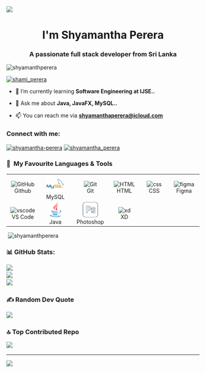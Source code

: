 <p align="left">
  <img src="https://capsule-render.vercel.app/api?type=waving&color=gradient&text=Hello!&height=100&section=header"/>
</p>
<h1 align="center">I'm Shyamantha Perera</h1>
<h3 align="center">A passionate full stack developer from Sri Lanka</h3>

<p align="left"> <img src="https://komarev.com/ghpvc/?username=shyamanthperera&label=Profile%20views&color=0e75b6&style=flat" alt="shyamanthperera" /> </p>

<!--<p align="left"> <a href="https://github.com/ryo-ma/github-profile-trophy"><img src="https://github-profile-trophy.vercel.app/?username=ShyamanthPerera" alt="shyamanthperera" /></a> </p>-->

<p align="left"> <a href="https://twitter.com/shami_perera" target="blank"><img src="https://img.shields.io/twitter/follow/shami_perera?logo=twitter&style=for-the-badge" alt="shami_perera" /></a> </p>

- 🌱 I’m currently learning **Software Engineering at IJSE..**

- 💬 Ask me about **Java, JavaFX, MySQL..**

- 📫 You can reach me via **shyamanthaperera@icloud.com**

<h3 align="left">Connect with me:</h3>
<p align="left">
<!--<a href="https://twitter.com/shami_perera" target="blank"><img align="center" src="https://raw.githubusercontent.com/rahuldkjain/github-profile-readme-generator/master/src/images/icons/Social/twitter.svg" alt="shami_perera" height="30" width="40" /></a>-->
<a href="https://linkedin.com/in/shyamantha perera" target="blank"><img align="center" src="https://raw.githubusercontent.com/rahuldkjain/github-profile-readme-generator/master/src/images/icons/Social/linked-in-alt.svg" alt="shyamantha-perera" height="30" width="40" /></a>
<a href="https://instagram.com/shyamantha_perera" target="blank"><img align="center" src="https://raw.githubusercontent.com/rahuldkjain/github-profile-readme-generator/master/src/images/icons/Social/instagram.svg" alt="shyamantha_perera" height="30" width="40" /></a>
</p>

<h3> 🚀 &nbsp;My Favourite Languages & Tools</h3>
<p align="left">

  <table>
  <tr>
       <td align="center" width="96">
        <img src="https://techstack-generator.vercel.app/github-icon.svg" width="65" height="65" alt="GitHub" />
      <br>Github
    </td>
     <td align="center" width="96">
<img src="https://raw.githubusercontent.com/devicons/devicon/master/icons/mysql/mysql-original-wordmark.svg" alt="mysql" width="45" height="45" />
      <br>MySQL
    </td>
    <td align="center" width="96">
        <img src="https://skillicons.dev/icons?i=git" width="48" height="48" alt="Git" />
      <br>Git
    </td>
    <td align="center"  width="96">
        <img src="https://skillicons.dev/icons?i=html" width="48" height="48" alt="HTML" />
      <br>HTML
    </td>
    <td align="center" width="96">
        <img src="https://skillicons.dev/icons?i=css" width="48" height="48" alt="css" />
      <br>CSS
      </td>
   <td align="center" width="96">
<img src="https://cdn.jsdelivr.net/gh/devicons/devicon/icons/figma/figma-original.svg" alt="figma" width="45" height="45"/>   
      <br>Figma
      </td>
  
   <tr>
      </td>
        <td align="center" width="96">
<img src="https://cdn.jsdelivr.net/gh/devicons/devicon/icons/vscode/vscode-original.svg" alt="vscode" width="45" height="45"/>
      <br>VS Code
    </td>
    <td align="center" width="96">
<img src="https://raw.githubusercontent.com/devicons/devicon/master/icons/java/java-original.svg" alt="java" width="40" height="40"/>
      <br>Java
    </td>
   <td align="center" width="96">
<img src="https://raw.githubusercontent.com/devicons/devicon/master/icons/photoshop/photoshop-line.svg" alt="photoshop" width="40" height="40"/>
      <br>Photoshop
    </td>
  <td align="center" width="96">
<img src="https://cdn.worldvectorlogo.com/logos/adobe-xd.svg" alt="xd" width="40" height="40"/> </a>
      <br>XD
    </td>
  </tr>
 <tr>
 </tr>
</table>

</p>

<p>&nbsp;<img align="center" src="https://github-readme-stats.vercel.app/api?username=shyamanthperera&show_icons=true&locale=en" alt="shyamanthperera" /></p>

### 📊 GitHub Stats:
![](https://github-readme-stats.vercel.app/api?username=shyamanthaperera&theme=dark&hide_border=true&include_all_commits=false&count_private=false)<br/>
![](https://github-readme-streak-stats.herokuapp.com/?user=shyamanthaperera&theme=dark&hide_border=true)<br/>
![](https://github-readme-stats.vercel.app/api/top-langs/?username=shyamanthaperera&theme=dark&hide_border=true&include_all_commits=false&count_private=false&layout=compact)

### ✍️ Random Dev Quote
![](https://quotes-github-readme.vercel.app/api?type=horizontal&theme=dark)

### 🔝 Top Contributed Repo
![](https://github-contributor-stats.vercel.app/api?username=shyamanthaperera&limit=5&theme=dark&combine_all_yearly_contributions=true)

---
<p align="left">
  <img src="https://capsule-render.vercel.app/api?type=waving&color=gradient&height=100&section=footer"/>
</p>
